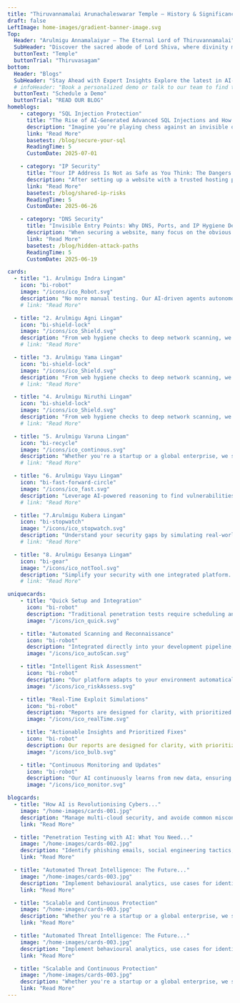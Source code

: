 ```yaml
---
title: "Thiruvannamalai Arunachaleswarar Temple – History & Significance"
draft: false
LeftImage: home-images/gradient-banner-image.svg
Top:
  Header: "Arulmigu Annamalaiyar – The Eternal Lord of Thiruvannamalai"
  SubHeader: "Discover the sacred abode of Lord Shiva, where divinity meets devotion at the foot of Annamalai Hills."
  buttonText: "Temple"
  buttonTrial: "Thiruvasagam"
bottom:
  Header: "Blogs"
  SubHeader: "Stay Ahead with Expert Insights Explore the latest in AI-driven cybersecurity, best practices, and emerging threats"
  # infoHeader: "Book a personalized demo or talk to our team to find the right solution for your needs."
  buttonText: "Schedule a Demo"
  buttonTrial: "READ OUR BLOG"
homeblogs:
    - category: "SQL Injection Protection"
      title: "The Rise of AI-Generated Advanced SQL Injections and How LLMs Are Redefining Cyber Threats"
      description: "Imagine you’re playing chess against an invisible opponent, one that watches your every move, predicts your strategy, adapts in real time to counter you, and..."
      link: "Read More"
      basetest: /blog/secure-your-sql
      ReadingTime: 5
      CustomDate: 2025-07-01

    - category: "IP Security"
      title: "Your IP Address Is Not as Safe as You Think: The Dangers of Shared Hosting"
      description: "After setting up a website with a trusted hosting provider and securing it with HTTPS, it’s natural to assume your website is airtight."
      link: "Read More"
      basetest: /blog/shared-ip-risks
      ReadingTime: 5
      CustomDate: 2025-06-26

    - category: "DNS Security"
      title: "Invisible Entry Points: Why DNS, Ports, and IP Hygiene Define Web Security"
      description: "When securing a website, many focus on the obvious security aspects such as HTTPS, regular updates, and reputable hosting providers."
      link: "Read More"
      basetest: /blog/hidden-attack-paths
      ReadingTime: 5
      CustomDate: 2025-06-19

cards:
  - title: "1. Arulmigu Indra Lingam"
    icon: "bi-robot"
    image: "/icons/ico_Robot.svg"
    description: "No more manual testing. Our AI-driven agents autonomously perform comprehensive security assessments faster and more accurately than traditional methods."
    # link: "Read More"

  - title: "2. Arulmigu Agni Lingam"
    icon: "bi-shield-lock"
    image: "/icons/ico_Shield.svg"
    description: "From web hygiene checks to deep network scanning, we provide a complete picture of your digital security, identifying all potential entry points."
    # link: "Read More"

  - title: "3. Arulmigu Yama Lingam"
    icon: "bi-shield-lock"
    image: "/icons/ico_Shield.svg"
    description: "From web hygiene checks to deep network scanning, we provide a complete picture of your digital security, identifying all potential entry points."
    # link: "Read More"

  - title: "4. Arulmigu Niruthi Lingam"
    icon: "bi-shield-lock"
    image: "/icons/ico_Shield.svg"
    description: "From web hygiene checks to deep network scanning, we provide a complete picture of your digital security, identifying all potential entry points."
    # link: "Read More"

  - title: "5. Arulmigu Varuna Lingam"
    icon: "bi-recycle"
    image: "/icons/ico_continous.svg"
    description: "Whether you're a startup or a global enterprise, we scale to your needs and ensures continuous protection against evolving threats."
    # link: "Read More"

  - title: "6. Arulmigu Vayu Lingam"
    icon: "bi-fast-forward-circle"
    image: "/icons/ico_fast.svg"
    description: "Leverage AI-powered reasoning to find vulnerabilities faster, with more precision. Our platform provides real-time, prioritized results and actionable insights."
    # link: "Read More"

  - title: "7.Arulmigu Kubera Lingam"
    icon: "bi-stopwatch"
    image: "/icons/ico_stopwatch.svg"
    description: "Understand your security gaps by simulating real-world attacks. We test your defenses, helping you stay ahead of potential intrusions."
    # link: "Read More"

  - title: "8. Arulmigu Eesanya Lingam"
    icon: "bi-gear"
    image: "/icons/ico_notTool.svg"
    description: "Simplify your security with one integrated platform. We combine multiple security processes into a unified, easy-to-use solution."
    # link: "Read More"

uniquecards:
    - title: "Quick Setup and Integration"
      icon: "bi-robot"
      description: "Traditional penetration tests require scheduling and manual preparation. Our platform allows you to initiate tests instantly, whenever needed, without delays or waiting for a human expert."
      image: "/icons/icn_quick.svg"

    - title: "Automated Scanning and Reconnaissance"
      icon: "bi-robot"
      description: "Integrated directly into your development pipeline, our system performs regular, automated tests to ensure continuous security monitoring, keeping pace with rapid changes in your environment."
      image: "/icons/ico_autoScan.svg"

    - title: "Intelligent Risk Assessment"
      icon: "bi-robot"
      description: "Our platform adapts to your environment automatically, requiring no external configuration, scripts, or security expertise. It’s designed for immediate, plug-and-play functionality."
      image: "/icons/ico_riskAssess.svg"

    - title: "Real-Time Exploit Simulations"
      icon: "bi-robot"
      description: "Reports are designed for clarity, with prioritized vulnerabilities based on severity, potential impact, and exploitability. Each report includes concise steps for remediation, enabling efficient response times."
      image: "/icons/ico_realTime.svg"

    - title: "Actionable Insights and Prioritized Fixes"
      icon: "bi-robot"
      description: Our reports are designed for clarity, with prioritized vulnerabilities based on severity, potential impact, and exploitability. Each report includes concise steps for remediation, enabling efficient response times."
      image: "/icons/ico_bulb.svg"

    - title: "Continuous Monitoring and Updates"
      icon: "bi-robot"
      description: "Our AI continuously learns from new data, ensuring that your security measures evolve alongside emerging threats. This proactive approach keeps you one step ahead of potential attacks."
      image: "/icons/ico_monitor.svg"

blogcards:
  - title: "How AI is Revolutionising Cybers..."
    image: "/home-images/cards-001.jpg"
    description: "Manage multi-cloud security, and avoide common misconfigurations..."
    link: "Read More"

  - title: "Penetration Testing with AI: What You Need..."
    image: "/home-images/cards-002.jpg"
    description: "Identify phishing emails, social engineering tactics, and tools to prevent phishing attacks..."
    link: "Read More"

  - title: "Automated Threat Intelligence: The Future..."
    image: "/home-images/cards-003.jpg"
    description: "Implement behavioural analytics, use cases for identifying insider threats, and the ethical implications of monitoring..."
    link: "Read More"

  - title: "Scalable and Continuous Protection"
    image: "/home-images/cards-003.jpg"
    description: "Whether you're a startup or a global enterprise, we scale to your needs and ensures continuous protection against evolving threats."
    link: "Read More"

  - title: "Automated Threat Intelligence: The Future..."
    image: "/home-images/cards-003.jpg"
    description: "Implement behavioural analytics, use cases for identifying insider threats, and the ethical implications of monitoring..."
    link: "Read More"

  - title: "Scalable and Continuous Protection"
    image: "/home-images/cards-003.jpg"
    description: "Whether you're a startup or a global enterprise, we scale to your needs and ensures continuous protection against evolving threats."
    link: "Read More"
---
```


